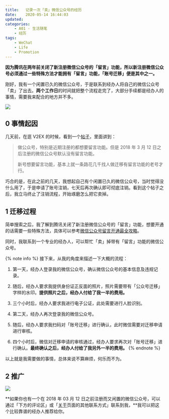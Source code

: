 ```yaml
---
title:   记录一次「卖」微信公众号的经历
date:    2020-05-14 16:44:03
updated:
categories:
    - A01 - 生活随笔
    - 经历
tags:
    - WeChat
    - Life
    - Promotion
---
```


**因为腾讯在两年前关闭了新注册微信公众号的「留言」功能，所以新注册微信公众号必须通过一些特殊方法才能拥有「留言」功能，「账号迁移」便是其中之一。**

刚好，我有一个闲置已久的微信公众号，于是联系到经办人将自己的微信公众号「卖」了出去。**两个工作日**的时间就把整个流程走完了，大部分手续都是经办人的事情，需要我来配合的地方并不多。

<img src="https://cdn.jsdelivr.net/gh/ProgCZ/image-cloud-a@master/2020/05/03.png" style="zoom:100%"/>

<!-- more -->

## 0 事情起因

几天前，在逛 V2EX 的时候，看到一个[帖子](https://www.v2ex.com/t/668420)，里面讲到：

> 做公众号，特别是近期注册的都想要留言功能。但是 2018 年 3 月 12 日之后注册的微信公众号默认没有留言功能。
>
> 新号想要留言功能，基本上就一条路花几千找人做迁移有留言功能的老号才行。

巧合的是，在此之前的几天，我想起自己有个闲置已久的微信公众号，当时觉得没什么用了，于是申请了账号注销，七天后再次确认即可彻底注销。看到这个帖子之后，我立马终止了注销流程，开始琢磨怎么把它卖掉。

## 1 迁移过程

简单搜索之后，我了解到腾讯关闭了新注册微信公众号的「留言」功能，想要开通的话需要一些特殊方法，具体可以参考[微信公众号留言开通最全攻略](https://zhuanlan.zhihu.com/p/63996356)。

同时，我联系到一个专业的经办人，可以帮忙「卖」掉带有「留言」功能的微信公众号。

{% note info %}
接下来，从我的角度来描述一下大概的流程：

1. 第一天，经办人登录我的微信公众号，确认微信公众号的基本信息及违规记录。

2. 随后，经办人要求我提供身份证正反面的照片，照片需要带有「公众号迁移」字样的水印。**提供照片之后，经办人付给了我一半的费用。**

3. 三个小时后，经办人要求我进行电子公证，此处需要进行人脸识别。

4. 第二天，经办人再次登录我的微信公众号。

5. 随后，经办人要求我扫码对「账号迁移」进行确认，此时微信需要对迁移申请进行审核。

6. 四个小时后，微信对迁移申请的审核通过，经办人要求再次对「账号迁移」进行确认。**最终确认之后，经办人付给了我另外一半的费用。**
{% endnote %}

以上就是我需要做的事情，总体来说不算麻烦，何乐而不为。

## 2 推广

<img src="https://cdn.jsdelivr.net/gh/ProgCZ/image-cloud-a@master/2020/05/04.png" style="zoom:100%"/>

**如果你也有一个在 2018 年 03 月 12 日之前注册而又闲置的微信公众号，可以通过「下方的评论区」或「[关于](/about/)页面的其他联系方式」联系到我，**我可以把这个比较靠谱的经办人推荐给你。
